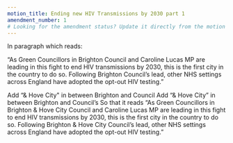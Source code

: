```yaml
---
motion_title: Ending new HIV Transmissions by 2030 part 1
amendment_number: 1
# Looking for the amendment status? Update it directly from the motion page!
---
```

In paragraph which reads:

“As Green Councillors in Brighton Council and Caroline Lucas MP are leading in this fight to end HIV transmissions by 2030, this is the first city in the country to do so. Following Brighton Council’s lead, other NHS settings across England have adopted the opt-out HIV testing.”

Add “& Hove City" in between Brighton and Council Add “& Hove City” in between Brighton and Council’s So that it reads “As Green Councillors in Brighton & Hove City Council and Caroline Lucas MP are leading in this fight to end HIV transmissions by 2030, this is the first city in the country to do so. Following Brighton & Hove City Council’s lead, other NHS settings across England have adopted the opt-out HIV testing.”
